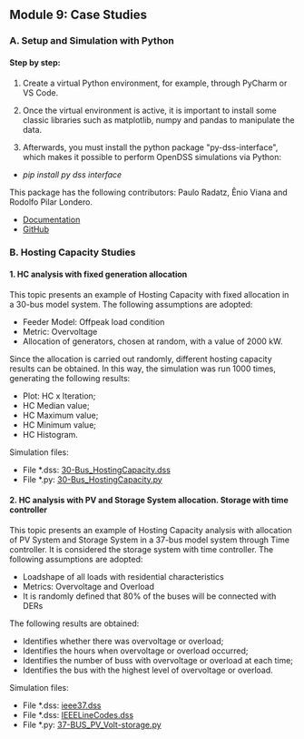 ## Module 9: Case Studies

### A. Setup and Simulation with Python

#### Step by step:

1. Create a virtual Python environment, for example, through PyCharm or VS Code.

2. Once the virtual environment is active, it is important to install some classic libraries such as matplotlib, numpy and pandas to manipulate the data.

3. Afterwards, you must install the python package "py-dss-interface", which makes it possible to perform OpenDSS simulations via Python:

- *pip install py dss interface*

This package has the following contributors: Paulo Radatz, Ênio Viana and Rodolfo Pilar Londero.

- [Documentation](https://py-dss-interface.readthedocs.io/en/latest/)  
- [GitHub](https://github.com/PauloRadatz/py_dss_interface)


### B. Hosting Capacity Studies

#### 1. HC analysis with fixed generation allocation

This topic presents an example of Hosting Capacity with fixed allocation in a 30-bus model system. The following assumptions are adopted:

- Feeder Model: Offpeak load condition
- Metric: Overvoltage
- Allocation of generators, chosen at random, with a value of 2000 kW.

Since the allocation is carried out randomly, different hosting capacity results can be obtained. In this way, the simulation was run 1000 times, generating the following results:
- Plot: HC x Iteration;
- HC Median value;
- HC Maximum value;
- HC Minimum value;
- HC Histogram.

Simulation files:

- File *.dss: [30-Bus_HostingCapacity.dss](https://github.com/arnaldorosentino/REDs_Course/blob/main/30-Bus_HostingCapacity.dss)
- File *.py: [30-Bus_HostingCapacity.py](https://github.com/arnaldorosentino/REDs_Course/blob/main/30-Bus_HostingCapacity.py)

#### 2. HC analysis with PV and Storage System allocation. Storage with time controller

This topic presents an example of Hosting Capacity analysis with allocation of PV System and Storage System in a 37-bus model system through Time controller. It is considered the storage system with time controller. The following assumptions are adopted:

- Loadshape of all loads with residential characteristics
- Metrics: Overvoltage and Overload
- It is randomly defined that 80% of the buses will be connected with DERs

 The following results are obtained:
- Identifies whether there was overvoltage or overload;
- Identifies the hours when overvoltage or overload occurred;
- Identifies the number of buss with overvoltage or overload at each time;
- Identifies the bus with the highest level of overvoltage or overload.

Simulation files:

- File *.dss: [ieee37.dss](https://github.com/arnaldorosentino/REDS_OpenDSS_Course/blob/main/ieee37.dss)
- File *.dss: [IEEELineCodes.dss](https://github.com/arnaldorosentino/REDS_OpenDSS_Course/blob/main/IEEELineCodes.DSS)
- File *.py: [37-BUS_PV_Volt-storage.py](https://github.com/arnaldorosentino/REDs_Course/blob/main/37-BUS_PV_Volt-storage.py)
 
